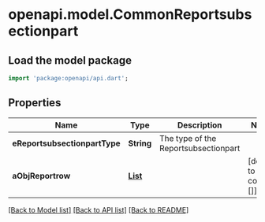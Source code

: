 # openapi.model.CommonReportsubsectionpart

## Load the model package
```dart
import 'package:openapi/api.dart';
```

## Properties
Name | Type | Description | Notes
------------ | ------------- | ------------- | -------------
**eReportsubsectionpartType** | **String** | The type of the Reportsubsectionpart | 
**aObjReportrow** | [**List<CommonReportrow>**](CommonReportrow.md) |  | [default to const []]

[[Back to Model list]](../README.md#documentation-for-models) [[Back to API list]](../README.md#documentation-for-api-endpoints) [[Back to README]](../README.md)


